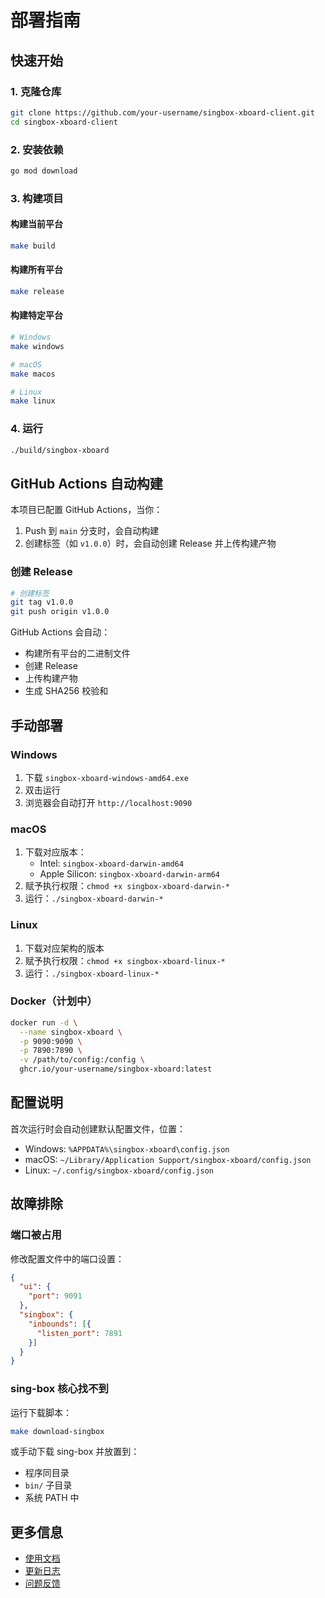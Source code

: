# 部署指南

## 快速开始

### 1. 克隆仓库

```bash
git clone https://github.com/your-username/singbox-xboard-client.git
cd singbox-xboard-client
```

### 2. 安装依赖

```bash
go mod download
```

### 3. 构建项目

#### 构建当前平台
```bash
make build
```

#### 构建所有平台
```bash
make release
```

#### 构建特定平台
```bash
# Windows
make windows

# macOS
make macos

# Linux
make linux
```

### 4. 运行

```bash
./build/singbox-xboard
```

## GitHub Actions 自动构建

本项目已配置 GitHub Actions，当你：

1. Push 到 `main` 分支时，会自动构建
2. 创建标签（如 `v1.0.0`）时，会自动创建 Release 并上传构建产物

### 创建 Release

```bash
# 创建标签
git tag v1.0.0
git push origin v1.0.0
```

GitHub Actions 会自动：
- 构建所有平台的二进制文件
- 创建 Release
- 上传构建产物
- 生成 SHA256 校验和

## 手动部署

### Windows

1. 下载 `singbox-xboard-windows-amd64.exe`
2. 双击运行
3. 浏览器会自动打开 `http://localhost:9090`

### macOS

1. 下载对应版本：
   - Intel: `singbox-xboard-darwin-amd64`
   - Apple Silicon: `singbox-xboard-darwin-arm64`
2. 赋予执行权限：`chmod +x singbox-xboard-darwin-*`
3. 运行：`./singbox-xboard-darwin-*`

### Linux

1. 下载对应架构的版本
2. 赋予执行权限：`chmod +x singbox-xboard-linux-*`
3. 运行：`./singbox-xboard-linux-*`

### Docker（计划中）

```bash
docker run -d \
  --name singbox-xboard \
  -p 9090:9090 \
  -p 7890:7890 \
  -v /path/to/config:/config \
  ghcr.io/your-username/singbox-xboard:latest
```

## 配置说明

首次运行时会自动创建默认配置文件，位置：
- Windows: `%APPDATA%\singbox-xboard\config.json`
- macOS: `~/Library/Application Support/singbox-xboard/config.json`
- Linux: `~/.config/singbox-xboard/config.json`

## 故障排除

### 端口被占用

修改配置文件中的端口设置：

```json
{
  "ui": {
    "port": 9091
  },
  "singbox": {
    "inbounds": [{
      "listen_port": 7891
    }]
  }
}
```

### sing-box 核心找不到

运行下载脚本：
```bash
make download-singbox
```

或手动下载 sing-box 并放置到：
- 程序同目录
- `bin/` 子目录
- 系统 PATH 中

## 更多信息

- [使用文档](README.md)
- [更新日志](CHANGELOG.md)
- [问题反馈](https://github.com/your-username/singbox-xboard-client/issues)